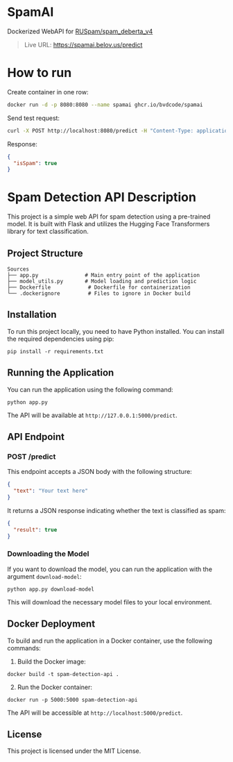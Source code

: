 # SpamAI

Dockerized WebAPI for [RUSpam/spam_deberta_v4](https://huggingface.co/RUSpam/spam_deberta_v4)

> Live URL: https://spamai.belov.us/predict


# How to run

Create container in one row:

```bash
docker run -d -p 8080:8080 --name spamai ghcr.io/bvdcode/spamai
```

Send test request:

```bash
curl -X POST http://localhost:8080/predict -H "Content-Type: application/json" -d '{ "text": "Привет! Ищешь заработок в интернете?" }'
```

Response:

```json
{
  "isSpam": true
}
```

# Spam Detection API Description

This project is a simple web API for spam detection using a pre-trained model. It is built with Flask and utilizes the Hugging Face Transformers library for text classification.

## Project Structure

```
Sources
├── app.py               # Main entry point of the application
├── model_utils.py       # Model loading and prediction logic
├── Dockerfile            # Dockerfile for containerization
└── .dockerignore         # Files to ignore in Docker build
```

## Installation

To run this project locally, you need to have Python installed. You can install the required dependencies using pip:

```
pip install -r requirements.txt
```

## Running the Application

You can run the application using the following command:

```
python app.py
```

The API will be available at `http://127.0.0.1:5000/predict`.

## API Endpoint

### POST /predict

This endpoint accepts a JSON body with the following structure:

```json
{
  "text": "Your text here"
}
```

It returns a JSON response indicating whether the text is classified as spam:

```json
{
  "result": true
}
```

### Downloading the Model

If you want to download the model, you can run the application with the argument `download-model`:

```
python app.py download-model
```

This will download the necessary model files to your local environment.

## Docker Deployment

To build and run the application in a Docker container, use the following commands:

1. Build the Docker image:

```
docker build -t spam-detection-api .
```

2. Run the Docker container:

```
docker run -p 5000:5000 spam-detection-api
```

The API will be accessible at `http://localhost:5000/predict`.

## License

This project is licensed under the MIT License.
